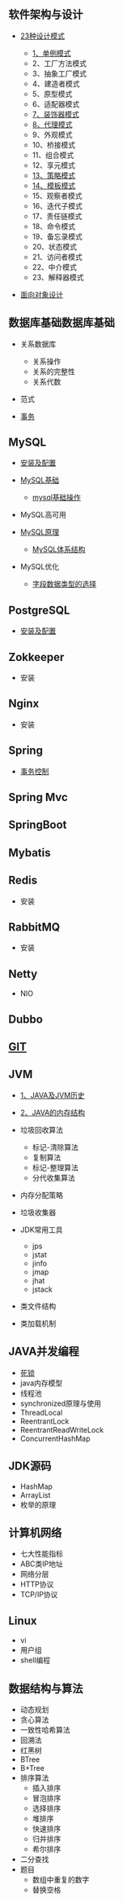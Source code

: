 ## 软件架构与设计
- [23种设计模式](软件架构与设计/23种设计模式/)

	- [1、单例模式](软件架构与设计/23种设计模式/1、单例模式.md)
	- 2、工厂方法模式
	- 3、抽象工厂模式
	- 4、建造者模式
	- 5、原型模式
	- 6、适配器模式
	- [7、装饰器模式](软件架构与设计/23种设计模式/7、装饰器模式.md)
	- [8、代理模式](软件架构与设计/23种设计模式/8、代理模式.md)
	- 9、外观模式
	- 10、桥接模式
	- 11、组合模式
	- 12、享元模式
	- [13、策略模式](软件架构与设计/23种设计模式/13、策略模式.md)
	- [14、模板模式](软件架构与设计/23种设计模式/14、模板模式.md)
	- 15、观察者模式
	- 16、迭代子模式
	- 17、责任链模式
	- 18、命令模式
	- 19、备忘录模式
	- 20、状态模式
	- 21、访问者模式
	- 22、中介模式
	- 23、解释器模式

- [面向对象设计](软件架构与设计/面向对象设计.md)

## 数据库基础数据库基础
- 关系数据库
	- 关系操作
	- 关系的完整性
	- 关系代数

- 范式
- [事务](数据库基础/事务.md)

## MySQL
- [安装及配置](MySQL/安装及配置.md)

- [MySQL基础](MySQL/MySQL基础/)
	- [mysql基础操作](MySQL/MySQL基础/mysql基础操作.md)

- MySQL高可用

- [MySQL原理](MySQL/MySQL原理)
	- [MySQL体系结构](MySQL/MySQL原理/MySQL体系结构.md)

- MySQL优化
	- [字段数据类型的选择](MySQL/MySQL优化/字段数据类型的选择.md)

## PostgreSQL
- [安装及配置](PostgreSQL/安装及配置.md)

## Zokkeeper
- 安装

## Nginx
- 安装

## Spring
- [事务控制](Spring/事务控制.md)

## Spring Mvc

## SpringBoot

## Mybatis

## Redis
- 安装

## RabbitMQ
- 安装

## Netty
- NIO

## Dubbo

## [GIT](工具软件/git.md)

## JVM

- [1、JAVA及JVM历史](JVM/1、JAVA及JVM历史.md)

- [2、JAVA的内存结构](JVM/2、JAVA的内存结构.md)

- 垃圾回收算法
    + 标记-清除算法
    + 复制算法
    + 标记-整理算法
    + 分代收集算法
- 内存分配策略
- 垃圾收集器
- JDK常用工具
    + jps
    + jstat
    + jinfo
    + jmap
    + jhat
    + jstack
- 类文件结构
- 类加载机制

## JAVA并发编程
- [死锁](JAVA并发编程/死锁.md)
- java内存模型
- 线程池
- synchronized原理与使用
- ThreadLocal
- ReentrantLock
- ReentrantReadWriteLock
- ConcurrentHashMap

## JDK源码
- HashMap
- ArrayList
- 枚举的原理

## 计算机网络
- 七大性能指标
- ABC类IP地址
- 网络分层
- HTTP协议
- TCP/IP协议

## Linux
- vi
- 用户组
- shell编程

## 数据结构与算法
- 动态规划
- 贪心算法
- 一致性哈希算法
- 回溯法
- 红黑树
- BTree
- B+Tree
- 排序算法
    + 插入排序
    + 冒泡排序
    + 选择排序
    + 堆排序
    + 快速排序
    + 归并排序
    + 希尔排序
- 二分查找
- 题目
    + 数组中重复的数字
    + 替换空格
